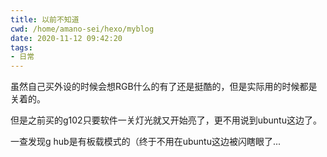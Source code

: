 ```yaml
---
title: 以前不知道
cwd: /home/amano-sei/hexo/myblog
date: 2020-11-12 09:42:20
tags:
- 日常
---
```


虽然自己买外设的时候会想RGB什么的有了还是挺酷的，但是实际用的时候都是关着的。

但是之前买的g102只要软件一关灯光就又开始亮了，更不用说到ubuntu这边了。

一查发现g hub是有板载模式的（终于不用在ubuntu这边被闪瞎眼了...

